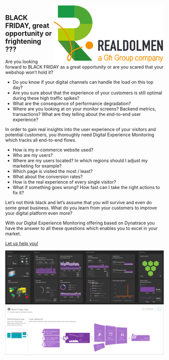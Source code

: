 <img src="./logo.svg" align="right">

## BLACK FRIDAY, great opportunity or frightening ???

Are you looking forward to BLACK FRIDAY as a great opportunity or are you scared that your webshop won’t hold it?

- Do you know if your digital channels can handle the load on this top day?
- Are you sure about that the experience of your customers is still optimal during these high traffic spikes?
- What are the consequence of performance degradation?
- Where are you looking at on your monitor screens? Backend metrics, transactions? What are they telling about the end-to-end user experience?

In order to gain real insights into the user experience of your visitors and potential customers, you thoroughly need Digital Experience Monitoring which tracks all end-to-end flows.

- How is my e-commerce website used?
- Who are my users?
- Where are my users located? In which regions should I adjust my marketing for example?
- Which page is visited the most / least? 
- What about the conversion rates? 
- How is the real experience of every single visitor?
- What if something goes wrong? How fast can I take the right actions to fix it?

Let’s not think black and let’s assume that you will survive and even do some great business. What do you learn from your customers to improve your digital platform even more?

With our Digital Experience Monitoring offering based on Dynatrace you have the answer to all these questions which enables you to excel in your market.

[Let us help you!](https://www.realdolmen.com/en/solution/dynatrace-for-performance-management)

<img src="./black-friday-dashboard.PNG">

<img src="./black-friday.png">

